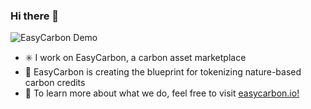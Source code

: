 ### Hi there 👋
![EasyCarbon Demo](https://i.ibb.co/jwcRTXG/easycarbondemo.gif)
- ✳️ I work on EasyCarbon, a carbon asset marketplace
- 🌾 EasyCarbon is creating the blueprint for tokenizing nature-based carbon credits
- 🔎 To learn more about what we do, feel free to visit [easycarbon.io!](https://easycarbon.io)
<!--
**rzere/rzere** is a ✨ _special_ ✨ repository because its `README.md` (this file) appears on your GitHub profile.

Here are some ideas to get you started:

- 🔭 I’m currently working on ...
- 🌱 I’m currently learning ...
- 👯 I’m looking to collaborate on ...
- 🤔 I’m looking for help with ...
- 💬 Ask me about ...
- 📫 How to reach me: ...
- 😄 Pronouns: ...
- ⚡ Fun fact: ...
-->
